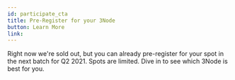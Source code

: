 ```yaml
---
id: participate_cta
title: Pre-Register for your 3Node 
button: Learn More
link: 
---
```


Right now we're sold out, but you can already pre-register for your spot in the next batch for Q2 2021. Spots are limited. Dive in to see which 3Node is best for you.
